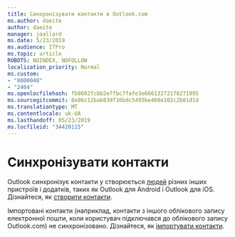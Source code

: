```yaml
---
title: Синхронізувати контакти в Outlook.com
ms.author: daeite
author: daeite
manager: joallard
ms.date: 5/23/2019
ms.audience: ITPro
ms.topic: article
ROBOTS: NOINDEX, NOFOLLOW
localization_priority: Normal
ms.custom:
- "8000048"
- "2404"
ms.openlocfilehash: fb8602fcbb2e7fbc7fafe3e66613272176271995
ms.sourcegitcommit: 8a96c12bab83df16bdc5495be460e102c2b81d1d
ms.translationtype: MT
ms.contentlocale: uk-UA
ms.lasthandoff: 05/23/2019
ms.locfileid: "34420115"
---
```

# <a name="sync-contacts"></a>Синхронізувати контакти

Outlook синхронізує контакти у створюється [людей](https://outlook.live.com/people/) різних інших пристроїв і додатків, таких як Outlook для Android і Outlook для iOS. Дізнайтеся, як [створити контакти](https://support.office.com/article/5b909158-036e-4820-92f7-2a27f57b9f01).

Імпортовані контакти (наприклад, контакти з іншого облікового запису електронної пошти, коли користувач підключався до облікового запису Outlook.com) не синхронізовано. Дізнайтеся, як [імпортувати контакти](https://support.office.com/article/285a3b55-8d93-4ac8-93df-43fffd13b2f1).